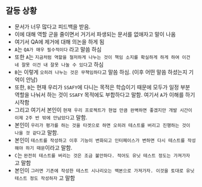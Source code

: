 ## 갈등 상황

- 문서가 너무 많다고 피드백을 받음.
- 이에 대해 역할 군을 줄이면서 거기서 파생되는 문서를 없애자고 말이 나옴
- 여기서 QA에 제거에 대해 의논을 하게 됨
- `A`는 `QA가 매우 필수적이다` 라고 말씀 하심
- 또한 `A`는 `지금처럼 역할을 철저하게 나누는 것이 책임 소지를 확실하게 하게 하여 이건 네 잘못 이건 내 잘못 나눌 수 있다`고 하심
- `B`는 이렇게 `오히려 나누는 것은 무책임하다`고 말씀 하심. (이후 어떤 말씀 하셨는지 기억이 안남)
- 또한, `B`는  현재 우리가 `SSAFY`에 다니는 목적은 학습이기 때문에 모두가 일정 부분 역할을 나눠서 하는 것이 `SSAFY` 목적에도 부합하다고 말함. 여기서 `A`가 이해를 하기 시작함
- 그리고 여기서 본인이 `현재 우리 프로젝트가 현업 만큼 완벽하면 좋겠지만 개발 시간이 이제 2주 반 밖에 안남았다`고 말함.
- 본인이 `우리가 평가를 하는 것을 타겟으로 하면 오히려 테스트를 버리고 진행하는 것이 나을 것 같다`고 말함.
- 본인이 `테스트를 작성하고 이후 기능이 변화되고 인터페이스가 변하면 다시 테스트를 작성해야 하기 때문`이라고 말함.
- `C`는 `완전히 테스트를 버리는 것은 조금 불안하다. 적어도 유닛 테스트 정도는 가져가자` 고 말함
- 본인이 `그러면 기존에 작성한 테스트 시나리오는 백본으로 가져가자. 이것을 토대로 유닛 테스트 정도 작성하자` 고 말함